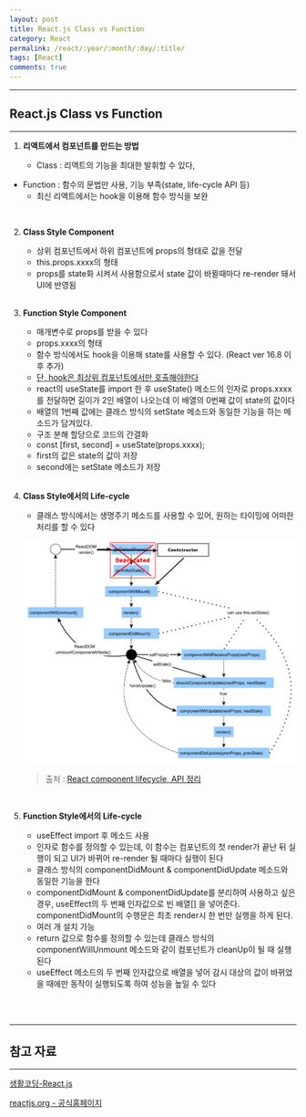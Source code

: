 ```yaml
---
layout: post
title: React.js Class vs Function
category: React
permalink: /react/:year/:month/:day/:title/
tags: [React]
comments: true
---
```


---

## React.js Class vs Function

---

1. **리액트에서 컴포넌트를 만드는 방법**

   * Class : 리액트의 기능을 최대한 발휘할 수 있다, 
* Function : 함수의 문법만 사용, 기능 부족(state, life-cycle API 등)
   * 최신 리액트에서는 hook을 이용해 함수 방식을 보완
   

<br>

2. **Class Style Component**

   * 상위 컴포넌트에서 하위 컴포넌트에 props의 형태로 값을 전달
   * this.props.xxxx의 형태
   * props를 state화 시켜서 사용함으로서 state 값이 바뀔때마다 re-render 돼서 UI에 반영됨

   <br>

3. **Function Style Component**

   * 매개변수로 props를 받을 수 있다
   * props.xxxx의 형태
   * 함수 방식에서도 hook을 이용해 state를 사용할 수 있다. (React ver 16.8 이후 추가)
   * <u>단, hook은 최상위 컴포넌트에서만 호출해야한다</u>
   * react의 useState를 import 한 후 useState() 메소드의 인자로 props.xxxx를 전달하면 길이가 2인 배열이 나오는데 이 배열의 0번째 값이  state의 값이다
   * 배열의 1번째 값에는 클래스 방식의 setState 메소드와 동일한 기능을 하는 메소드가 담겨있다.
   * 구조 분해 할당으로 코드의 간결화
   * const [first, second] = useState(props.xxxx);
   * first의 값은 state의 값이 저장
   * second에는 setState 메소드가 저장

   <br>

4. **Class Style에서의 Life-cycle**

   * 클래스 방식에서는 생명주기 메소드를 사용할 수 있어, 원하는 타이밍에 어떠한 처리를 할 수 있다

   ![생명주기](/assets/post/react/2021-01-26-01.png)

   > 출처 : [React component lifecycle, API 정리](https://gseok.gitbooks.io/react/content/bd80-bd84-bd80-bd84-c9c0-c2dd-b4e4/react-component-lifecycle-api-c815-b9ac.html)

   <br>

5. **Function Style에서의 Life-cycle**

   * useEffect import 후 메소드 사용
   * 인자로 함수를 정의할 수 있는데, 이 함수는 컴포넌트의 첫 render가 끝난 뒤 실행이 되고 UI가 바뀌어 re-render 될 때마다 실행이 된다
   * 클래스 방식의 componentDidMount & componentDidUpdate 메소드와 동일한 기능을 한다
   * componentDidMount & componentDidUpdate를 분리하여 사용하고 싶은 경우, useEffect의 두 번째 인자값으로 빈 배열[] 을 넣어준다. componentDidMount의 수행문은 최초 render시 한 번만 실행을 하게 된다.
   * 여러 개 설치 가능
   * return 값으로 함수를 정의할 수 있는데 클래스 방식의 componentWillUnmount 메소드와 같이 컴포넌트가 cleanUp이 될 때 실행된다
   * useEffect 메소드의 두 번째 인자값으로 배열을 넣어 감시 대상의 값이 바뀌었을 때에만 동작이 실행되도록 하여 성능을  높일 수 있다 

<br>

<br>

---

## 참고 자료

---

[생활코딩-React.js](https://opentutorials.org/module/4058/24666)

[reactjs.org - 공식홈페이지](https://ko.reactjs.org/tutorial/tutorial.html)